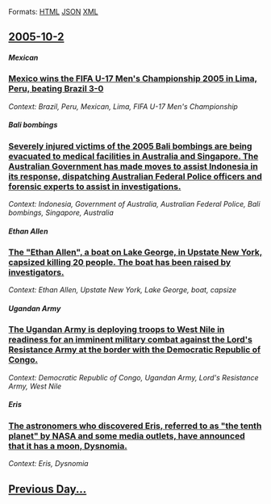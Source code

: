 
Formats: [HTML](2005/10/2/index.html)  [JSON](2005/10/2/index.json)  [XML](2005/10/2/index.xml)  

## [2005-10-2](/news/2005/10/2/index.md)

##### Mexican
### [ Mexico wins the FIFA U-17 Men's Championship 2005 in Lima, Peru, beating Brazil 3-0 ](/news/2005/10/2/mexico-wins-the-fifa-u-17-men-s-championship-2005-in-lima-peru-beating-brazil-3-0.md)
_Context: Brazil, Peru, Mexican, Lima, FIFA U-17 Men's Championship_

##### Bali bombings
### [ Severely injured victims of the 2005 Bali bombings are being evacuated to medical facilities in Australia and Singapore. The Australian Government has made moves to assist Indonesia in its response, dispatching Australian Federal Police officers and forensic experts to assist in investigations. ](/news/2005/10/2/severely-injured-victims-of-the-2005-bali-bombings-are-being-evacuated-to-medical-facilities-in-australia-and-singapore-the-australian-gov.md)
_Context: Indonesia, Government of Australia, Australian Federal Police, Bali bombings, Singapore, Australia_

##### Ethan Allen
### [ The "Ethan Allen", a boat on Lake George, in Upstate New York, capsized killing 20 people. The boat has been raised by investigators. ](/news/2005/10/2/the-ethan-allen-a-boat-on-lake-george-in-upstate-new-york-capsized-killing-20-people-the-boat-has-been-raised-by-investigators.md)
_Context: Ethan Allen, Upstate New York, Lake George, boat, capsize_

##### Ugandan Army
### [ The Ugandan Army is deploying troops to West Nile in readiness for an imminent military combat against the Lord's Resistance Army at the border with the Democratic Republic of Congo. ](/news/2005/10/2/the-ugandan-army-is-deploying-troops-to-west-nile-in-readiness-for-an-imminent-military-combat-against-the-lord-s-resistance-army-at-the-bo.md)
_Context: Democratic Republic of Congo, Ugandan Army, Lord's Resistance Army, West Nile_

##### Eris
### [ The astronomers who discovered Eris, referred to as "the tenth planet" by NASA and some media outlets, have announced that it has a moon, Dysnomia. ](/news/2005/10/2/the-astronomers-who-discovered-eris-referred-to-as-the-tenth-planet-by-nasa-and-some-media-outlets-have-announced-that-it-has-a-moon-d.md)
_Context: Eris, Dysnomia_

## [Previous Day...](/news/2005/10/1/index.md)

